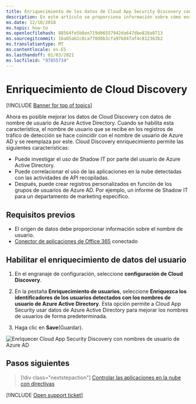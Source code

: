 ```yaml
---
title: Enriquecimiento de los datos de Cloud App Security Discovery con nombres de usuario de Azure AD
description: En este artículo se proporciona información sobre cómo enriquecer los datos de Cloud App Security Discovery con nombres de usuario de Azure AD.
ms.date: 12/10/2018
ms.topic: how-to
ms.openlocfilehash: 88564fe5b0ee719d06557942da647dbe828a0713
ms.sourcegitcommit: 16a65ab2c8ca778d0b3cfa97b847af4c812363b2
ms.translationtype: MT
ms.contentlocale: es-ES
ms.lasthandoff: 01/03/2021
ms.locfileid: "97855734"
---
```

# <a name="cloud-discovery-enrichment"></a>Enriquecimiento de Cloud Discovery

[!INCLUDE [Banner for top of topics](includes/banner.md)]

Ahora es posible mejorar los datos de Cloud Discovery con datos de nombre de usuario de Azure Active Directory. Cuando se habilita esta característica, el nombre de usuario que se recibe en los registros de tráfico de detección se hace coincidir con el nombre de usuario de Azure AD y se reemplaza por este. Cloud Discovery enriquecimiento permite las siguientes características:

- Puede investigar el uso de Shadow IT por parte del usuario de Azure Active Directory.
- Puede correlacionar el uso de las aplicaciones en la nube detectadas con las actividades de API recopiladas.
- Después, puede crear registros personalizados en función de los grupos de usuarios de Azure AD. Por ejemplo, un informe de Shadow IT para un departamento de marketing específico.

## <a name="prerequisites"></a>Requisitos previos

- El origen de datos debe proporcionar información sobre el nombre de usuario.
- [Conector de aplicaciones de Office 365](connect-office-365-to-microsoft-cloud-app-security.md) conectado

## <a name="enabling-user-data-enrichment"></a>Habilitar el enriquecimiento de datos del usuario

1. En el engranaje de configuración, seleccione **configuración de Cloud Discovery**.

2. En la pestaña **Enriquecimiento de usuarios**, seleccione **Enriquezca los identificadores de los usuarios detectados con los nombres de usuario de Azure Active Directory**. Esta opción permite a Cloud App Security usar datos de Azure Active Directory para mejorar los nombres de usuarios de forma predeterminada.

3. Haga clic en **Save**(Guardar).

![Enriquecer Cloud App Security Discovery con nombres de usuario de Azure AD](media/discovery-enrichment.png)

## <a name="next-steps"></a>Pasos siguientes

> [!div class="nextstepaction"]
> [Controlar las aplicaciones en la nube con directivas](control-cloud-apps-with-policies.md)

[!INCLUDE [Open support ticket](includes/support.md)]
